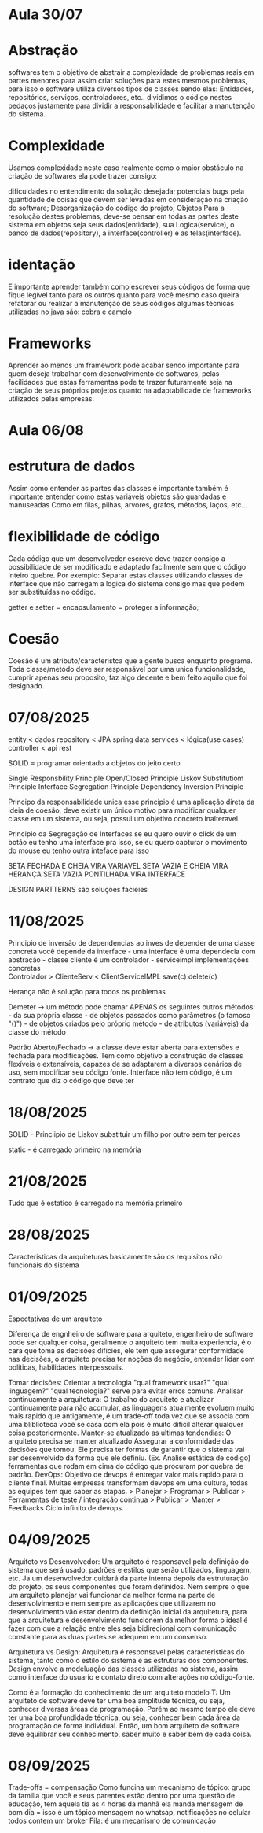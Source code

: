 # Aula 30/07

# Abstração
softwares tem o objetivo de abstrair a complexidade de problemas reais em partes menores para assim criar soluções para estes mesmos problemas, para isso o software utiliza diversos tipos de classes sendo elas: Entidades, repositórios, serviços, controladores, etc.. dividimos o código nestes pedaços justamente para dividir a responsabilidade e facilitar a manutenção do sistema.

# Complexidade
Usamos complexidade neste caso realmente como o maior obstáculo na criação de softwares ela pode trazer consigo:

dificuldades no entendimento da solução desejada;
potenciais bugs pela quantidade de coisas que devem ser levadas em consideração na criação do software;
Desorganização do código do projeto;
Objetos
Para a resolução destes problemas, deve-se pensar em todas as partes deste sistema em objetos seja seus dados(entidade), sua Logica(service), o banco de dados(repository), a interface(controller) e as telas(interface).

# identação
E importante aprender também como escrever seus códigos de forma que fique legível tanto para os outros quanto para você mesmo caso queira refatorar ou realizar a manutenção de seus códigos algumas técnicas utilizadas no java são: cobra e camelo

# Frameworks
Aprender ao menos um framework pode acabar sendo importante para quem deseja trabalhar com desenvolvimento de softwares, pelas facilidades que estas ferramentas pode te trazer futuramente seja na criação de seus próprios projetos quanto na adaptabilidade de frameworks utilizados pelas empresas.

# Aula 06/08

# estrutura de dados
Assim como entender as partes das classes é importante também é importante entender como estas variáveis objetos são guardadas e manuseadas Como em filas, pilhas, arvores, grafos, métodos, laços, etc... 

# flexibilidade de código
Cada código que um desenvolvedor escreve deve trazer consigo a possibilidade de ser modificado e adaptado facilmente sem que o código inteiro quebre. Por exemplo: Separar estas classes utilizando classes de interface que não carregam a logica do sistema consigo mas que podem ser substituídas no código.

getter e setter = encapsulamento =  proteger a informação;

# Coesão
Coesão é um atributo/caracteristca que a gente busca enquanto programa.
Toda classe/metódo deve ser responsável por uma unica funcionalidade, cumprir apenas seu proposito, faz algo decente e bem feito aquilo que foi designado.

# 07/08/2025

entity < dados
repository < JPA spring data
services < lógica(use cases)
controller < api rest

SOLID = programar orientado a objetos do jeito certo

Single Responsbility Principle
Open/Closed Principle
Liskov Substitutiom Principle
Interface Segregation Principle
Dependency Inversion Principle

Principo da responsabilidade unica esse principio é uma aplicação direta da ideia de coesâo, deve existir um único motivo para modificar qualquer classe em um sistema, ou seja, possui um objetivo concreto inalteravel.

Principio da Segregação de Interfaces se eu quero ouvir o click de um botão eu tenho uma interface pra isso, se eu quero capturar o movimento do mouse eu tenho outra inteface para isso

SETA FECHADA E CHEIA VIRA VARIAVEL
SETA VAZIA E CHEIA VIRA HERANÇA
SETA VAZIA PONTILHADA VIRA INTERFACE

DESIGN PARTTERNS são soluções facieies

# 11/08/2025

Principio de inversão de dependencias ao inves de depender de uma classe concreta você depende da interface - uma interface é uma dependecia com abstração - classe cliente é um controlador - serviceimpl implementações concretas  
Controlador > ClienteServ < ClientServiceIMPL
              save(c)
              delete(c)
              
Herança não é solução para todos os problemas

Demeter -> um método pode chamar APENAS os seguintes outros métodos:
          - da sua própria classe
          - de objetos passados como parâmetros (o famoso "()")
          - de objetos criados pelo próprio método
          - de atributos (variáveis) da classe do método

Padrão Aberto/Fechado -> a classe deve estar aberta para extensões e fechada para modificações. Tem como objetivo a construção de classes flexíveis e extensíveis, capazes de se adaptarem a diversos cenários de uso, sem modificar seu código fonte.
Interface não tem código, é um contrato que diz o código que deve ter

# 18/08/2025

SOLID - Princiipio de Liskov substituir um filho por outro sem ter percas

static - é carregado primeiro na memória

# 21/08/2025

Tudo que é estatico é carregado na memória primeiro

# 28/08/2025

Caracteristicas da arquiteturas basicamente são os requisitos não funcionais do sistema

# 01/09/2025

Espectativas de um arquiteto

Diferença de engnheiro de software para arquiteto, engenheiro de software pode ser qualquer coisa, geralmente o arquiteto tem muita experiencia, é o cara que toma as decisões dificies, ele tem que assegurar conformidade nas decisões, o arquiteto precisa ter noções de negócio, entender lidar com politicas, habilidades interpessoais.

Tomar decisões: Orientar a tecnologia "qual framework usar?" "qual linguagem?" "qual tecnologia?" serve para evitar erros comuns.
Analisar continuamente a arquitetura: O trabalho do arquiteto e atualizar continuamente para não acomular, as linguagens atualmente evoluem muito mais rapido que antigamente, é um trade-off toda vez que se associa com uma bliblioteca você se casa com ela pois é muito dificil alterar qualquer coisa posteriormente.
Manter-se atualizado as ultimas tendendias: O arquiteto precisa se manter atualizado
Assegurar a conformidade das decisões que tomou: Ele precisa ter formas de garantir que o sistema vai ser desenvolvido da forma que ele definiu. (Ex. Analise estática de código) ferramentas que rodam em cima do código que procuram por quebra de padrão.
DevOps: Objetivo de devops é entregar valor mais rapido para o cliente final. Muitas empresas transformam devops em uma cultura, todas as equipes tem que saber as etapas.
       > Planejar
       > Programar
       > Publicar
       > Ferramentas de teste / integração continua
       > Publicar
       > Manter
       > Feedbacks 
       Ciclo infinito de devops.       

# 04/09/2025

Arquiteto vs Desenvolvedor: Um arquiteto é responsavel pela definição do sistema que será usado, padrões e estilos que serão utilizados, linguagem, etc. Ja um desenvolvedor cuidará da parte interna depois da estruturação do projeto, os seus componentes que foram definidos. Nem sempre o que um arquiteto planejar vai funcionar da melhor forma na parte de desenvolvimento e nem sempre as aplicações que utilizarem no desenvolvimento vão estar dentro da definição inicial da arquitetura, para que a arquitetura e desenvolvimento funcionem da melhor forma o ideal é fazer com que a relação entre eles seja bidirecional com comunicação constante para as duas partes se adequem em um consenso.

Arquitetura vs Design: Arquitetura é responsavel pelas caracteristicas do sistema, tanto como o estilo do sistema e as estruturas dos componentes. Design envolve a modeluação das classes utilizadas no sistema, assim como interface do usuario e contato direto com alterações no código-fonte.

Como é a formação do conhecimento de um arquiteto modelo T: Um arquiteto de software deve ter uma boa amplitude técnica, ou seja, conhecer diversas áreas da programação. Porém ao mesmo tempo ele deve ter uma boa profundidade técnica, ou seja, conhecer bem cada área da programação de forma individual. Então, um bom arquiteto de software deve equilibrar seu conhecimento, saber muito e saber bem de cada coisa.

# 08/09/2025

Trade-offs = compensação
Como funcina um mecanismo de tópico: grupo da familia que você e seus parentes estão dentro por uma questão de educação, tem aquela tia as 4 horas da manhã ela manda mensagem de bom dia = isso é um tópico
mensagem no whatsap, notificações no celular todos contem um broker 
Fila: é um mecanismo de comunicação
